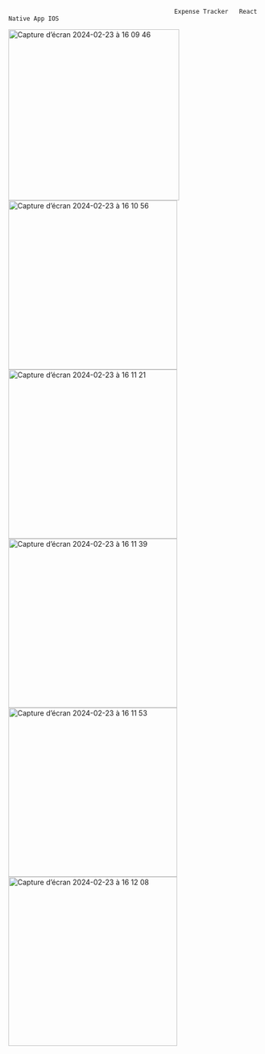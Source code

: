                                                   Expense Tracker   React Native App IOS



<img width="339" alt="Capture d’écran 2024-02-23 à 16 09 46" src="https://github.com/Saf-sa/Cost-Management/assets/120387600/810fa673-8ae0-4c29-ae3e-9fa90f80fa51">
<img width="335" alt="Capture d’écran 2024-02-23 à 16 10 56" src="https://github.com/Saf-sa/Cost-Management/assets/120387600/ac3400c5-4fa2-40fb-bf81-df3f1c6b89e7">
<img width="335" alt="Capture d’écran 2024-02-23 à 16 11 21" src="https://github.com/Saf-sa/Cost-Management/assets/120387600/cf3c45a9-faa3-4802-ae41-096f1ca6f31f">
<img width="335" alt="Capture d’écran 2024-02-23 à 16 11 39" src="https://github.com/Saf-sa/Cost-Management/assets/120387600/7618144a-ebcd-4ee8-9127-7bb0838a0a3e">
<img width="335" alt="Capture d’écran 2024-02-23 à 16 11 53" src="https://github.com/Saf-sa/Cost-Management/assets/120387600/c265ea4a-da05-42a8-80bf-2aacff392ad4">
<img width="335" alt="Capture d’écran 2024-02-23 à 16 12 08" src="https://github.com/Saf-sa/Cost-Management/assets/120387600/f5e58173-5396-49ee-966e-446572781880">
